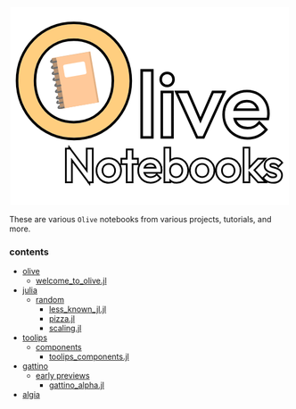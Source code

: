 <div align="center">
<img src="https://github.com/ChifiSource/image_dump/blob/main/olive/olivenbs.png?raw=true"></img>
</div>

These are various `Olive` notebooks from various projects, tutorials, and more.
### contents
- [olive](https://github.com/ChifiSource/OliveNotebooks.jl/blob/main/olive)
  - [welcome_to_olive.jl](https://github.com/ChifiSource/OliveNotebooks.jl/blob/main/olive/welcome_to_olive.jl)
- [julia](https://github.com/ChifiSource/OliveNotebooks.jl/blob/main/julia)
  - [random](https://github.com/ChifiSource/OliveNotebooks.jl/blob/main/julia/random)
    - [less_known_jl.jl](https://github.com/ChifiSource/OliveNotebooks.jl/blob/main/julia/random/less_known_jl.jl)
    - [pizza.jl](https://github.com/ChifiSource/OliveNotebooks.jl/blob/main/julia/random/pizza.jl)
    - [scaling.jl](https://github.com/ChifiSource/OliveNotebooks.jl/blob/main/julia/random/scaling.jl)
- [toolips](https://github.com/ChifiSource/OliveNotebooks.jl/blob/main/toolips)
  - [components](https://github.com/ChifiSource/OliveNotebooks.jl/blob/main/toolips/components)
    - [toolips_components.jl](https://github.com/ChifiSource/OliveNotebooks.jl/blob/main/toolips/components/toolips_components.jl)    
- [gattino](https://github.com/ChifiSource/OliveNotebooks.jl/blob/main/gattino)
  - [early previews](https://github.com/ChifiSource/OliveNotebooks.jl/blob/main/gattino/earlypreviews)
    - [gattino_alpha.jl](https://github.com/ChifiSource/OliveNotebooks.jl/blob/main/gattino/earlypreviews/gattino_alpha.jl)
- [algia](https://github.com/ChifiSource/OliveNotebooks.jl/blob/main/algia)
